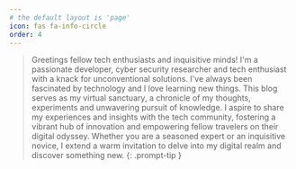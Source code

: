 ```yaml
---
# the default layout is 'page'
icon: fas fa-info-circle
order: 4
---
```


>Greetings fellow tech enthusiasts and inquisitive minds! I'm a passionate developer, cyber security researcher and tech enthusiast with a knack for unconventional solutions. I've always been fascinated by technology and I love learning new things. This blog serves as my virtual sanctuary, a chronicle of my thoughts, experiments and unwavering pursuit of knowledge. I aspire to share my experiences and insights with the tech community, fostering a vibrant hub of innovation and empowering fellow travelers on their digital odyssey. Whether you are a seasoned expert or an inquisitive novice, I extend a warm invitation to delve into my digital realm and discover something new.
{: .prompt-tip }
